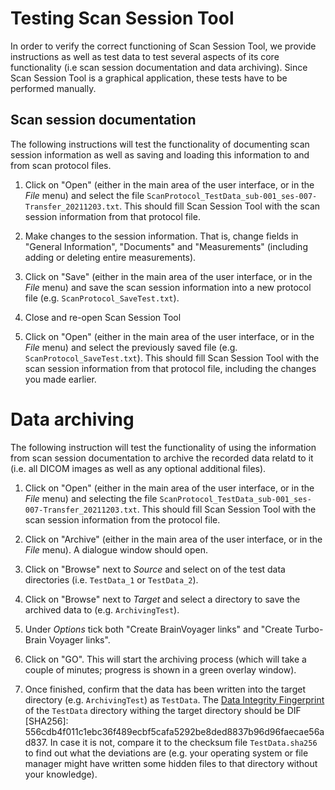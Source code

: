 # Testing Scan Session Tool
In order to verify the correct functioning of Scan Session Tool, we provide
instructions as well as test data to test several aspects of its core
functionality (i.e scan session documentation and data archiving). Since Scan
Session Tool is a graphical application, these tests have to be performed
manually.

## Scan session documentation
The following instructions will test the functionality of documenting scan
session information as well as saving and loading this information to and from
scan protocol files.

1. Click on "Open" (either in the main area of the user interface, or in the
_File_ menu) and select the file
`ScanProtocol_TestData_sub-001_ses-007-Transfer_20211203.txt`. This should
fill Scan Session Tool with the scan session information from that protocol
file.

2. Make changes to the session information. That is, change fields in "General
Information", "Documents" and "Measurements" (including adding or deleting
entire measurements).

3. Click on "Save" (either in the main area of the user interface, or in the
_File_ menu) and save the scan session information into a
new protocol file (e.g. `ScanProtocol_SaveTest.txt`).

4. Close and re-open Scan Session Tool

5. Click on "Open" (either in the main area of the user interface, or in the
_File_ menu) and select the previously saved file (e.g.
`ScanProtocol_SaveTest.txt`). This should fill Scan Session Tool with the scan
session information from that protocol file, including the changes you made
earlier.

# Data archiving
The following instruction will test the functionality of using the information
from scan session documentation to archive the recorded data relatd to it (i.e.
all DICOM images as well as any optional additional files).

1. Click on "Open" (either in the main area of the user interface, or in the
_File_ menu) and selecting the file
`ScanProtocol_TestData_sub-001_ses-007-Transfer_20211203.txt`. This should fill
Scan Session Tool with the scan session information from the protocol file.

2. Click on "Archive" (either in the main area of the user interface, or in the
_File_ menu). A dialogue window should open.

3. Click on "Browse" next to _Source_ and select on of the test data
directories (i.e. `TestData_1` or `TestData_2`).

4. Click on "Browse" next to _Target_ and select a directory to save the
archived data to (e.g. `ArchivingTest`).

5. Under _Options_ tick both "Create BrainVoyager links" and "Create
Turbo-Brain Voyager links".

6. Click on "GO". This will start the archiving process (which will take
a couple of minutes; progress is shown in a green overlay window).

7. Once finished, confirm that the data has been written into the target
directory (e.g. `ArchivingTest`) as `TestData`. The
[Data Integrity Fingerprint](https://expyriment.org/dataintegrityfingerprint/)
of the `TestData` directory withing the target directory should be
DIF [SHA256]: 556cdb4f011c1ebc36f489ecbf5cafa5292be8ded8837b96d96faecae56ad837.
In case it is not, compare it to the checksum file `TestData.sha256` to find
out what the deviations are (e.g. your operating system or file manager might
have written some hidden files to that directory without your knowledge).
